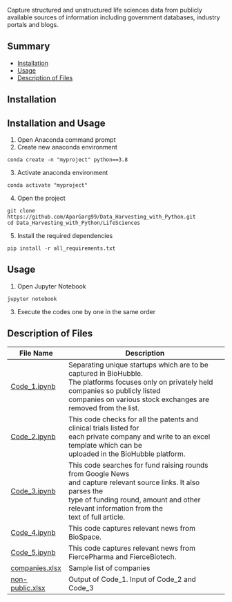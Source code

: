 Capture structured and unstructured life sciences data from publicly available sources of information including government databases, industry portals and blogs.

## Summary

  - [Installation](#installation)
  - [Usage](#usage)
  - [Description of Files](#description-of-files)
  
## Installation
## Installation and Usage
1. Open Anaconda command prompt
2. Create new anaconda environment
```
conda create -n "myproject" python==3.8
```
3. Activate anaconda environment
```
conda activate "myproject"
```
4. Open the project
```
git clone https://github.com/AparGarg99/Data_Harvesting_with_Python.git
cd Data_Harvesting_with_Python/LifeSciences
```
5. Install the required dependencies
```
pip install -r all_requirements.txt
```
## Usage
1. Open Jupyter Notebook
```
jupyter notebook
```
3. Execute the codes one by one in the same order

## Description of Files

File Name                                                                                            |  Description
-----------------                                                                                    |--------------------------------------------------------------------------
[Code_1.ipynb](https://github.com/AparGarg99/Data_Harvesting_with_Python/blob/master/LifeSciences/Code_1.ipynb)     |  Separating unique startups which are to be captured in BioHubble.<br /> The platforms focuses only on privately held companies so publicly listed<br />companies on various stock exchanges are removed from the list.
[Code_2.ipynb](https://github.com/AparGarg99/Data_Harvesting_with_Python/blob/master/LifeSciences/Code_2.ipynb)     |  This code checks for all the patents and clinical trials listed for<br />each private company and write to an excel template which can be<br />uploaded in the BioHubble platform.
[Code_3.ipynb](https://github.com/AparGarg99/Data_Harvesting_with_Python/blob/master/LifeSciences/Code_3.ipynb)     |  This code searches for fund raising rounds from Google News<br /> and capture relevant source links. It also parses the <br />type of funding round, amount and other relevant information from the<br />text of full article. 
[Code_4.ipynb](https://github.com/AparGarg99/Data_Harvesting_with_Python/blob/master/LifeSciences/Code_4.ipynb)     |  This code captures relevant news from BioSpace.
[Code_5.ipynb](https://github.com/AparGarg99/Data_Harvesting_with_Python/blob/master/LifeSciences/Code_5.ipynb)     |  This code captures relevant news from FiercePharma and FierceBiotech.
[companies.xlsx](https://github.com/AparGarg99/Data_Harvesting_with_Python/blob/master/LifeSciences/companies.xlsx) |  Sample list of companies
[non-public.xlsx](https://github.com/AparGarg99/Data_Harvesting_with_Python/blob/master/LifeSciences/non-public.xlsx) | Output of Code_1. Input of Code_2 and Code_3

